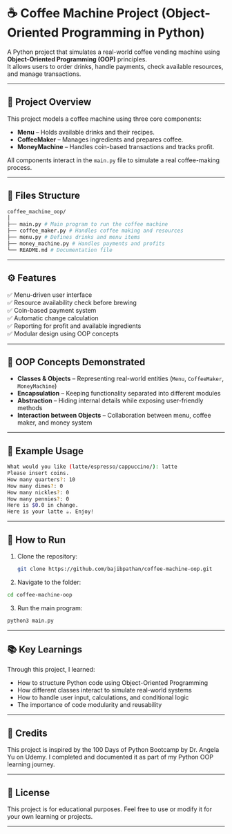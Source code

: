 # ☕ Coffee Machine Project (Object-Oriented Programming in Python)

A Python project that simulates a real-world coffee vending machine using **Object-Oriented Programming (OOP)** principles.  
It allows users to order drinks, handle payments, check available resources, and manage transactions.

---

## 🧠 Project Overview

This project models a coffee machine using three core components:

- **Menu** – Holds available drinks and their recipes.
- **CoffeeMaker** – Manages ingredients and prepares coffee.
- **MoneyMachine** – Handles coin-based transactions and tracks profit.

All components interact in the `main.py` file to simulate a real coffee-making process.

---

## 🧩 Files Structure

```bash
coffee_machine_oop/
│
├── main.py # Main program to run the coffee machine
├── coffee_maker.py # Handles coffee making and resources
├── menu.py # Defines drinks and menu items
├── money_machine.py # Handles payments and profits
└── README.md # Documentation file
```

---

## ⚙️ Features

✅ Menu-driven user interface  
✅ Resource availability check before brewing  
✅ Coin-based payment system  
✅ Automatic change calculation  
✅ Reporting for profit and available ingredients  
✅ Modular design using OOP concepts

---

## 🧠 OOP Concepts Demonstrated

- **Classes & Objects** – Representing real-world entities (`Menu`, `CoffeeMaker`, `MoneyMachine`)
- **Encapsulation** – Keeping functionality separated into different modules
- **Abstraction** – Hiding internal details while exposing user-friendly methods
- **Interaction between Objects** – Collaboration between menu, coffee maker, and money system

---

## 🧾 Example Usage

```bash
What would you like (latte/espresso/cappuccino/): latte
Please insert coins.
How many quarters?: 10
How many dimes?: 0
How many nickles?: 0
How many pennies?: 0
Here is $0.0 in change.
Here is your latte ☕️. Enjoy!
```

---

## 🧰 How to Run

1. Clone the repository:
   ```bash
   git clone https://github.com/bajibpathan/coffee-machine-oop.git
   ```
2. Navigate to the folder:

```bash
cd coffee-machine-oop
```

3. Run the main program:

```bash
python3 main.py
```

---

## 📚 Key Learnings

Through this project, I learned:

- How to structure Python code using Object-Oriented Programming
- How different classes interact to simulate real-world systems
- How to handle user input, calculations, and conditional logic
- The importance of code modularity and reusability

---

## 🙏 Credits

This project is inspired by the 100 Days of Python Bootcamp by Dr. Angela Yu on Udemy.
I completed and documented it as part of my Python OOP learning journey.

---

## 📜 License

This project is for educational purposes. Feel free to use or modify it for your own learning or projects.

---

